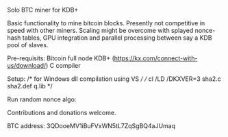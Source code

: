 Solo BTC miner for KDB+


Basic functionality to mine bitcoin blocks. Presently not competitive in speed with other miners. Scaling might be overcome with splayed nonce-hash tables, GPU integration and parallel processing between say a KDB pool of slaves.

Pre-requisits:
Bitcoin full node
KDB+ (https://kx.com/connect-with-us/download/)
C compiler

Setup:
/* for Windows dll compilation using VS  */
/* cl /LD  /DKXVER=3 sha2.c sha2.def q.lib  */

Run random nonce algo:



Contributions and donations welcome.

BTC address: 3QDooeMV1iBuFVxWN5tL7ZqSgBQ4aJUmaq

